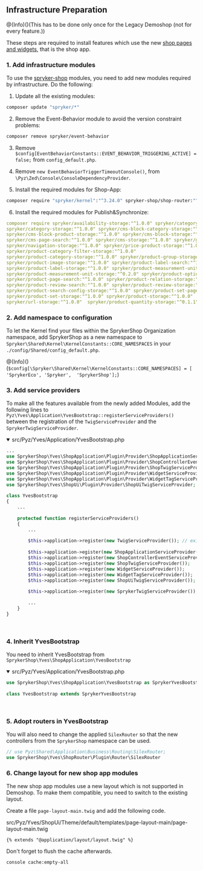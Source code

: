 ## Infrastructure Preparation

@(Info)()(This has to be done only once for the Legacy Demoshop (not for every feature.))

These steps are required to install features which use the new [shop pages and widgets](https://github.com/spryker-shop), that is the shop app.

### 1. Add infrastructure modules

To use the [spryker-shop](https://github.com/spryker-shop) modules, you need to add new modules required by infrastructure. Do the following:
1. Update all the existing modules:

```bash
composer update "spryker/*"
```

2. Remove the Event-Behavior module to avoid the version constraint problems:


```bash
composer remove spryker/event-behavior
```

3. Remove `$config[EventBehaviorConstants::EVENT_BEHAVIOR_TRIGGERING_ACTIVE] = false;` from `config_default.php`.


4. Remove `new EventBehaviorTriggerTimeoutConsole()`, from `\Pyz\Zed\Console\ConsoleDependencyProvider`.

5. Install the required modules for Shop-App:

```bash
composer require "spryker/kernel":"^3.24.0" spryker-shop/shop-router:"^1.0.0" spryker-shop/shop-application:"^1.3.0" spryker-shop/shop-ui:"^1.0.0" --update-with-all-dependencies
```

6. Install the required modules for Publish&amp;Synchronize:

```yaml
composer require spryker/availability-storage:"^1.0.0" spryker/category-page-search:"^1.0.0" 
spryker/category-storage:"^1.0.0" spryker/cms-block-category-storage:"^1.0.0"
spryker/cms-block-product-storage:"^1.0.0" spryker/cms-block-storage:"^1.0.0"
spryker/cms-page-search:"^1.0.0" spryker/cms-storage:"^1.0.0" spryker/glossary-storage:"^1.0.0"
spryker/navigation-storage:"^1.0.0" spryker/price-product-storage:"^1.0.0"
spryker/product-category-filter-storage:"^1.0.0"
spryker/product-category-storage:"^1.0.0" spryker/product-group-storage:"^1.0.0"
spryker/product-image-storage:"^1.0.0" spryker/product-label-search:"^1.0.0"
spryker/product-label-storage:"^1.0.0" spryker/product-measurement-unit:"^0.2.0"
spryker/product-measurement-unit-storage:"^0.2.0" spryker/product-option-storage:"^1.0.0"
spryker/product-page-search:"^1.0.0" spryker/product-relation-storage:"^1.0.0"
spryker/product-review-search:"^1.0.0" spryker/product-review-storage:"^1.0.0"
spryker/product-search-config-storage:"^1.0.0" spryker/product-set-page-search:"^1.0.0"
spryker/product-set-storage:"^1.0.0" spryker/product-storage:"^1.0.0"
spryker/url-storage:"^1.0.0"  spryker/product-quantity-storage:"^0.1.1" --update-with-all-dependencies
```

### 2. Add namespace to configuration
To let the Kernel find your files within the SprykerShop Organization namespace, add SprykerShop as a new namespace to `Spryker\Shared\Kernel\KernelConstants::CORE_NAMESPACES` in your `./config/Shared/config_default.php`. 

@(Info)()(`$config[\Spryker\Shared\Kernel\KernelConstants::CORE_NAMESPACES] = [ 'SprykerEco', 'Spryker',  'SprykerShop'];`)

### 3. Add service providers
To make all the features available from the newly added Modules, add the following lines to `Pyz\Yves\Application\YvesBootstrap::registerServiceProviders()` between the registration of the `TwigServiceProvider` and the `SprykerTwigServiceProvider`.

<details open>
<summary>src/Pyz/Yves/Application/YvesBootstrap.php</summary>
    
```php
...
use SprykerShop\Yves\ShopApplication\Plugin\Provider\ShopApplicationServiceProvider;
use SprykerShop\Yves\ShopApplication\Plugin\Provider\ShopControllerEventServiceProvider;
use SprykerShop\Yves\ShopApplication\Plugin\Provider\ShopTwigServiceProvider;
use SprykerShop\Yves\ShopApplication\Plugin\Provider\WidgetServiceProvider;
use SprykerShop\Yves\ShopApplication\Plugin\Provider\WidgetTagServiceProvider;
use SprykerShop\Yves\ShopUi\Plugin\Provider\ShopUiTwigServiceProvider;
 
class YvesBootstrap
{
	...
 
	protected function registerServiceProviders()
	{
		...
 
		$this->application->register(new TwigServiceProvider()); // existing registration
 
		$this->application->egister(new ShopApplicationServiceProvider());
		$this->application->register(new ShopControllerEventServiceProvider());
		$this->application->register(new ShopTwigServiceProvider());
		$this->application->register(new WidgetServiceProvider());
		$this->application->register(new WidgetTagServiceProvider());
		$this->application->register(new ShopUiTwigServiceProvider());
 
		$this->application->register(new SprykerTwigServiceProvider()); // existing registration
 
		...
	}
}
```

</br>
</details>

### 4. Inherit YvesBootstrap
You need to inherit YvesBootstrap from `SprykerShop\Yves\ShopApplication\YvesBootstrap`

<details open>
<summary>src/Pyz/Yves/Application/YvesBootstrap.php</summary>
    
```php
use SprykerShop\Yves\ShopApplication\YvesBootstrap as SprykerYvesBootstrap;
 
class YvesBootstrap extends SprykerYvesBootstrap
```

</br>
</details>

### 5. Adopt routers in YvesBootstrap
You will also need to change the applied `SilexRouter` so that the new controllers from the `SprykerShop` namespace can be used.

```php
// use Pyz\Shared\Application\Business\Routing\SilexRouter;
use SprykerShop\Yves\ShopRouter\Plugin\Router\SilexRouter
```

### 6. Change layout for new shop app modules
The new shop app modules use a new layout which is not supported in Demoshop. To make them compatible, you need to switch to the existing layout.

Create a file `page-layout-main.twig` and add the following code.

src/Pyz/Yves/ShopUi/Theme/default/templates/page-layout-main/page-layout-main.twig

```
{% extends "@application/layout/layout.twig" %}
```

Don't forget to flush the cache afterwards.

```bash
console cache:empty-all
```

<!-- Last review date: November 1st, 2018by René Klatt, Tamás Nyulas, Dmitry Beirak -->